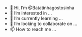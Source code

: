 - 👋 Hi, I’m @Batatinhagostosinha
- 👀 I’m interested in ...
- 🌱 I’m currently learning ...
- 💞️ I’m looking to collaborate on ...
- 📫 How to reach me ...

<!---
Batatinhagostosinha/Batatinhagostosinha is a ✨ special ✨ repository because its `README.md` (this file) appears on your GitHub profile.
You can click the Preview link to take a look at your changes.
--->

